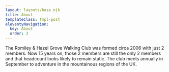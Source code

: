 ```yaml
---
layout: layouts/base.njk
title: About
templateClass: tmpl-post
eleventyNavigation:
  key: About
  order: 3
---
```


The Romiley & Hazel Grove Walking Club was formed circa 2006 with just 2 members. Now 15 years on, those 2 members are still the only 2 members and that headcount looks likely to remain static. The club meets annually in September to adventure in the mountainous regions of the UK.
